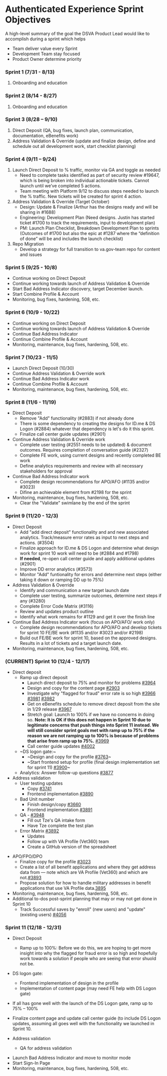 # Authenticated Experience Sprint Objectives
A high-level summary of the goal the DSVA Product Lead would like to accomplish during a sprint which helps 

- Team deliver value every Sprint
- Development Team stay focused
- Product Owner determine priority

### Sprint 1 (7/31 - 8/13)
1. Onboarding and education

### Sprint 2 (8/14 - 8/27)
1. Onboarding and education

### Sprint 3 (8/28 – 9/10)
1.	Direct Deposit (QA, bug fixes, launch plan, communication, documentation, eBenefits work)
2.	Address Validation & Override (update and finalize design, define and schedule out all development work, start checklist planning)

### Sprint 4 (9/11 – 9/24) 
1.	Launch Direct Deposit to % traffic, monitor via GA and toggle as needed 
     - Need to complete tasks identified as part of security review #19647, which is being broken into individual actionable tickets.  Cannot launch until we’ve completed 5 actions.
     - Team meeting with Platform 9/12 to discuss steps needed to launch the % traffic.  New tickets will be created for sprint 4 action.
2.	Address Validation & Override (Target October)
     - Design: Update & Finalize (Arthur has the designs ready and will be sharing in #1688)
     - Engineering: Development Plan (Need designs.  Justin has started ticket #1700 to track the requirements, input to development plan)
     - PM: Launch Plan Checklist, Breakdown Development Plan to sprints (Outcomes of #1700 but also the epic at #1287 where the “definition of done” will be and includes the launch checklist)
3.	Repo Migration
     - Develop a strategy for full transition to va.gov-team repo for content and issues

### Sprint 5 (9/25 - 10/8)
* Continue working on Direct Deposit
* Continue working towards launch of Address Validation & Override
* Start Bad Address Indicator discovery, target December launch.
* Start Combine Profile & Account
* Monitoring, bug fixes, hardening, 508, etc.

### Sprint 6 (10/9 - 10/22)
* Continue working on Direct Deposit
* Continue working towards launch of Address Validation & Override
* Continue Bad Address Indicator
* Continue Combine Profile & Account
* Monitoring, maintenance, bug fixes, hardening, 508, etc.

### Sprint 7 (10/23 - 11/5)
* Launch Direct Deposit (10/30) 
* Continue Address Validation & Override work
* Continue Bad Address Indicator work 
* Continue Combine Profile & Account
* Monitoring, maintenance, bug fixes, hardening, 508, etc.

### Sprint 8 (11/6 - 11/19)
* Direct Deposit
     * Remove "Add" functionality (#2883) if not already done
     * There is some dependency to creating the designs for ID.me &  DS Logon (#2884) whatever that dependency is let's do it this sprint.
     * Finalize call center guide updates (#2901)
* Continue Address Validation & Override work
     * Complete user testing (#2551 needs to be updated) & document outcomes.  Requires completion of conversation guide (#2327)
     * Complete FE work, using current designs and recently completed BE work
     * Define analytics requirements and review with all necessary stakeholders for approval 
* Continue Bad Address Indicator work 
     * Complete design recommendations for APO/AFO (#1135 and/or #3023)
     * Difine an achievable element from #2198 for the sprint
* Monitoring, maintenance, bug fixes, hardening, 508, etc.
     * Clear the "Validate" swimlane by the end of the sprint

### Sprint 9 (11/20 - 12/3)
* Direct Deposit
   * Add "add direct deposit" functionality and and new associated analytics.  Track/measure error rates as input to next steps and actions. (#3504)
   * Finalize approach for ID.me & DS Logon and determine what design work for sprint 10 work will need to be (#2884 and #1798)
   * **If needed**, re-open call center guide and apply additional updates (#2901)
   * Improve DD error analytics (#3573)
   * Monitor "Add" funtionality for errors and determine next steps (either taking it down or ramping DD up to 75%)
* Address Validation & Override
   * Identify and communication a new target launch date
   * Complete user testing, summarize outcomes, determine next steps if any (#3280)
   * Complete Error Code Matrix (#3116)
   * Review and updates product outline
   * Identify what work remains for #1129 and get it over the finish line
* Continue Bad Address Indicator work (focus on APO/AFO/ work only)
   * Complete design recommendations for APO/AFO and develop tickets for sprint 10 FE/BE work (#1135 and/or #3023 and/or #2198)
   * Build out FE/BE work for sprint 10, based on the approved designs.  Results in a lot of tickets and a target launch date.
* Monitoring, maintenance, bug fixes, hardening, 508, etc.
   

### (CURRENT) Sprint 10 (12/4 - 12/17)
- Direct deposit
  - Ramp up direct deposit
    - Launch direct deposit to 75% and monitor for problems [#3964](https://github.com/department-of-veterans-affairs/va.gov-team/issues/3964)
    - Design and copy for the content page [#2903](https://github.com/department-of-veterans-affairs/va.gov-team/issues/2903)
    - Investigate why "flagged for fraud" error rate is so high [#3966](https://github.com/department-of-veterans-affairs/va.gov-team/issues/3966) [#3981](https://github.com/department-of-veterans-affairs/va.gov-team/issues/3981) [#3982](https://github.com/department-of-veterans-affairs/va.gov-team/issues/3982)
    - Get on eBenefits schedule to remove direct deposit from the site in 1/29 release [#3967](https://github.com/department-of-veterans-affairs/va.gov-team/issues/3967)
    - Stretch goal: Launch to 100% if we have no concerns in doing so. **Note: It is OK if this does not happen in Sprint 10  due to legitimate concerns that push things into Sprint 11 instead. We will still consider sprint goals met with ramp up to 75% if the reason we are not ramping up to 100% is because of problems that arise from ramp up to 75%.** [#3969](https://github.com/department-of-veterans-affairs/va.gov-team/issues/3969)
    - Call center guide updates [#4002](https://github.com/department-of-veterans-affairs/va.gov-team/issues/4002)
  - ~DS logon gate:~ 
    - ~Design and copy for the profile [#3763](https://github.com/department-of-veterans-affairs/va.gov-team/issues/3763)~
    - ~Start frontend setup for profile (final design implementation set for sprint 11) [#3900](https://app.zenhub.com/workspaces/vft-59c95ae5fda7577a9b3184f8/issues/department-of-veterans-affairs/va.gov-team/3900)~
  - Analytics: Answer follow-up questions [#3877](https://app.zenhub.com/workspaces/vft-59c95ae5fda7577a9b3184f8/issues/department-of-veterans-affairs/va.gov-team/3877)
- Address validation
  - User testing updates 
    - Copy [#3741](https://github.com/department-of-veterans-affairs/va.gov-team/issues/3741)
    - Frontend implementation [#3890](https://app.zenhub.com/workspaces/vft-59c95ae5fda7577a9b3184f8/issues/department-of-veterans-affairs/va.gov-team/3890)
  - Bad Unit number
    - Finish design/copy [#3660](https://github.com/department-of-veterans-affairs/va.gov-team/issues/3660)
    - Frontend implementation [#3891](https://app.zenhub.com/workspaces/vft-59c95ae5fda7577a9b3184f8/issues/department-of-veterans-affairs/va.gov-team/3891)
  - QA - [#3948](https://app.zenhub.com/workspaces/vft-59c95ae5fda7577a9b3184f8/issues/department-of-veterans-affairs/va.gov-team/3948)
    - Fill out Tze's QA intake form
    - Have Tze complete the test plan
  - Error Matrix [#3892](https://app.zenhub.com/workspaces/vft-59c95ae5fda7577a9b3184f8/issues/department-of-veterans-affairs/va.gov-team/3892)
    - Updates
    - Follow up with VA Profile (Vet360) team
    - Create a GitHub version of the spreadsheet
* APO/FPO/DPO
  - Finalize copy for the profile [#3023](https://github.com/department-of-veterans-affairs/va.gov-team/issues/3023)
  - Create a list of all benefit applications and where they get address data from — note which are VA Profile (Vet360) and which are not.[#3893](https://app.zenhub.com/workspaces/vft-59c95ae5fda7577a9b3184f8/issues/department-of-veterans-affairs/va.gov-team/3893)
  - Propose solution for how to handle military addresses in benefit applications that use VA Profile data.[3895](https://app.zenhub.com/workspaces/vft-59c95ae5fda7577a9b3184f8/issues/department-of-veterans-affairs/va.gov-team/3895) 
* Monitoring, maintenance, bug fixes, hardening, 508, etc.
* Additional to-dos post-sprint planning that may or may not get done in Sprint 10
  - Track Successful saves by "enroll" (new users) and "update" (existing users) [#4056]((https://github.com/department-of-veterans-affairs/va.gov-team/issues/4056))

### Sprint 11 (12/18 - 12/31)
- Direct Deposit
  - Ramp up to 100%: Before we do this, we are hoping to get more insight into why the flagged for fraud error is so high and hopefully work towards a solution if people who are seeing that error shuold not be.

 - DS logon gate: 
    - Frontend implementation of design in the profile
    - Implementation of content page (may need FE help with DS Logon gate)
    
  - If all has gone well with the launch of the DS Logon gate, ramp up to 75% – 100%
  - Finalize content page and update call center guide (to include DS Logon updates, assuming all goes well with the functionality we launched in Sprint 10.
- Address validation
  - QA for address validation
* Launch Bad Address Indicator and move to monitor mode 
* Start Sign-In Page
* Monitoring, maintenance, bug fixes, hardening, 508, etc.











